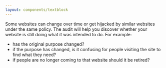 ```yaml
---
layout: components/textblock
---
```


Some websites can change over time or get hijacked by similar websites under the same policy.
The audit will help you discover whether your website is still doing what it was intended to do. For example:
- has the original purpose changed?
- if the purpose has changed, is it confusing for people visiting the site to find what they need?
- if people are no longer coming to that website should it be retired?
